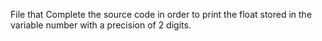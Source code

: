 File that Complete the source code in order to print the float stored in the variable number with a precision of 2 digits.
